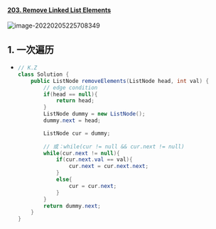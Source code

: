 #### [203. Remove Linked List Elements](https://leetcode-cn.com/problems/remove-linked-list-elements/)

![image-20220205225708349](https://raw.githubusercontent.com/TWDH/Leetcode-From-Zero/pictures/img/image-20220205225708349.png)

## 1. 一次遍历

- ```java
  // K.Z
  class Solution {
      public ListNode removeElements(ListNode head, int val) {
          // edge condition
          if(head == null){
              return head;
          }
          ListNode dummy = new ListNode();
          dummy.next = head;
  
          ListNode cur = dummy;
          
          // 或：while(cur != null && cur.next != null)
          while(cur.next != null){
              if(cur.next.val == val){
                  cur.next = cur.next.next;
              }
              else{
                  cur = cur.next;
              }
          }
          return dummy.next;
      }
  }
  ```

  